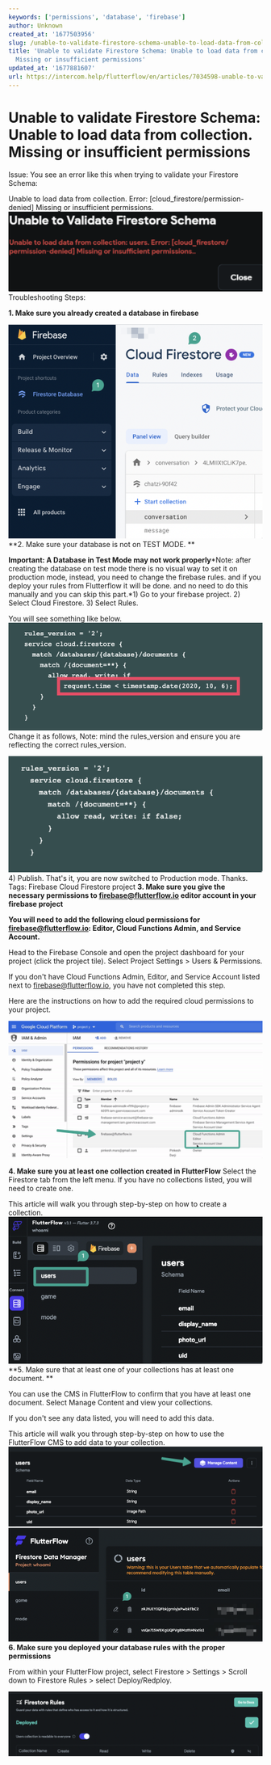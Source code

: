 ```yaml
---
keywords: ['permissions', 'database', 'firebase']
author: Unknown
created_at: '1677503956'
slug: /unable-to-validate-firestore-schema-unable-to-load-data-from-collection-missing-or-insufficient-permissions
title: 'Unable to validate Firestore Schema: Unable to load data from collection.
  Missing or insufficient permissions'
updated_at: '1677881607'
url: https://intercom.help/flutterflow/en/articles/7034598-unable-to-validate-firestore-schema-unable-to-load-data-from-collection-missing-or-insufficient-permissions
---
```

# Unable to validate Firestore Schema: Unable to load data from collection. Missing or insufficient permissions

Issue: You see an error like this when trying to validate your Firestore Schema:

Unable to load data from collection. Error: [cloud_firestore/permission-denied] Missing or insufficient permissions.​
![](../../assets/20250430121304770472.png)Troubleshooting Steps:

**1. Make sure you already created a database in firebase**

![](../../assets/20250430121305056379.png)
**2. Make sure your database is not on TEST MODE. **

**Important: A Database in Test Mode may not work properly***Note: after creating the database on test mode there is no visual way to set it on production mode, instead, you need to change the firebase rules. and if you deploy your rules from Flutterflow it will be done. and no need to do this manually and you can skip this part.*1) Go to your firebase project.
2) Select Cloud Firestore.
3) Select Rules.

You will see something like below.​
![](../../assets/20250430121305295728.png)Change it as follows, Note: mind the rules_version and ensure you are reflecting the correct rules_version.

![](../../assets/20250430121305526883.png)4) Publish.
That's it, you are now switched to Production mode.  Thanks.
Tags: Firebase Cloud Firestore project
**3. Make sure you give the necessary permissions to firebase@flutterflow.io editor account in your firebase project**

**You will need to add the following cloud permissions for firebase@flutterflow.io: Editor, Cloud Functions Admin, and Service Account.**

Head to the Firebase Console and open the project dashboard for your project (click the project tile). Select Project Settings &gt; Users &amp; Permissions.

If you don't have Cloud Functions Admin, Editor, and Service Account listed next to firebase@flutterflow.io, you have not completed this step.

Here are the instructions on how to add the required cloud permissions to your project.

![](../../assets/20250430121305771267.png)

**4. Make sure you at least one collection created in FlutterFlow**
Select the Firestore tab from the left menu. If you have no collections listed, you will need to create one.

This article will walk you through step-by-step on how to create a collection.​
![](../../assets/20250430121306066982.png)
**5. Make sure that at least one of your collections has at least one document. **

You can use the CMS in FlutterFlow to confirm that you have at least one document. Select Manage Content and view your collections.

If you don't see any data listed, you will need to add this data.

This article will walk you through step-by-step on how to use the FlutterFlow CMS to add data to your collection.​
![](../../assets/20250430121306294908.png)![](../../assets/20250430121306553330.png)
**6. Make sure you deployed your database rules with the proper permissions**

From within your FlutterFlow project, select Firestore &gt; Settings &gt; Scroll down to Firestore Rules &gt; select Deploy/Redploy.

![](../../assets/20250430121306835223.png)
